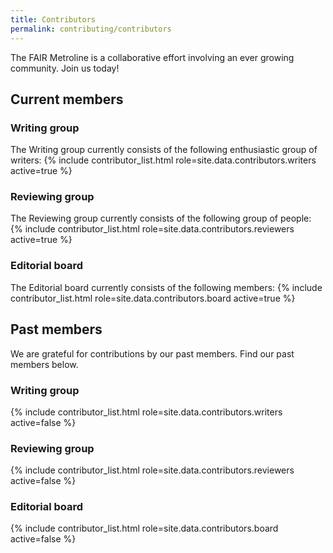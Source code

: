 ```yaml
---
title: Contributors
permalink: contributing/contributors
---
```


The FAIR Metroline is a collaborative effort involving an ever growing community. Join us today! 

## Current members
### Writing group
The Writing group currently consists of the following enthusiastic group of writers:
{% include contributor_list.html role=site.data.contributors.writers active=true %}

### Reviewing group
The Reviewing group currently consists of the following group of people:
{% include contributor_list.html role=site.data.contributors.reviewers active=true %}

### Editorial board
The Editorial board currently consists of the following members:
{% include contributor_list.html role=site.data.contributors.board active=true %}

## Past members
We are grateful for contributions by our past members. Find our past members below.
### Writing group
{% include contributor_list.html role=site.data.contributors.writers active=false %}

### Reviewing group
{% include contributor_list.html role=site.data.contributors.reviewers active=false %}

### Editorial board
{% include contributor_list.html role=site.data.contributors.board active=false %}


